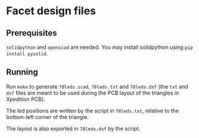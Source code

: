 # Facet design files

## Prerequisites

`solidpython` and `openscad` are needed. You may install solidpython using
`pip install pysolid`.

## Running

Run `make` to generate `78leds.scad`, `78leds.txt` and `78leds.dxf` (the `txt`
and `dxf` files are meant to be used during the PCB layout of the triangles
in Xpedition PCB).

The led positions are written by the script in `78leds.txt`, relative to the
bottom-left corner of the triangle.

The layout is also exported in `78leds.dxf` by the script.
